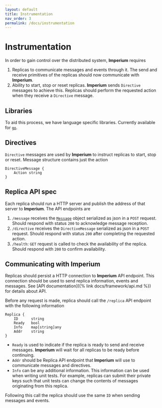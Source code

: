 ```yaml
---
layout: default
title: Instrumentation
nav_order: 3
permalink: /docs/instrumentation
---
```


# Instrumentation

In order to gain control over the distributed system, **Imperium** requires

1. Replicas to communicate messages and events through it. The send and receive primitives of the replicas should now communicate with **Imperium**.
2. Ability to start, stop or reset replicas. **Imperium** sends `Directive` messages to achieve this. Replicas should perform the requested action when they receive a `Directive` message.

## Libraries

To aid this process, we have language specific libraries. Currently available for [`go`](https://github.com/ImperiumProject/go-replicaclient).

## Directives

`Directive` messages are used by **Imperium** to instruct replicas to start, stop or reset. Message structure contains just the action
```
DirectiveMessage {
    Action string
}
```

## Replica API spec

Each replica should run a HTTP server and publish the address of that server to **Imperium**. The API endpoints are

1. `/message` receives the [`Message`](/docs/basic-concepts#messages) object serialized as json in a `POST` request. Should respond with status `200` to acknowledge message reception.
2. `/directive` receives the `DirectiveMessage` serialized as json in a `POST` request. Should respond with status `200` after completing the requested action.
3. `/health`: `GET` request is called to check the availability of the replica. Should respond with `200` to confirm availability.

## Communicating with Imperium

Replicas should persist a HTTP connection to **Imperium** API endpoint. This connection should be used to send replica information, events and messages. See [API documentation]({% link docs/framework/api.md %}) for details about API.

Before any request is made, replica should call the `/replica` API endpoint
with the following information

```
Replica {
    ID      string
    Ready   bool
    Info    map[string]any
    Addr    string
}
```

- `Ready` is used to indicate if the replica is ready to send and receive messages. **Imperium** will wait for all replicas to be ready before continuing. 
- `Addr` should be Replica API endpoint that **Imperium** will use to communicate messages and directives.
- `Info` can be any additional information. This information can be used when writing unit tests. For example, replicas can submit their private keys such that unit tests can change the contents of messages originating from this replica.

Following this call the replica should use the same `ID` when sending messages and events.